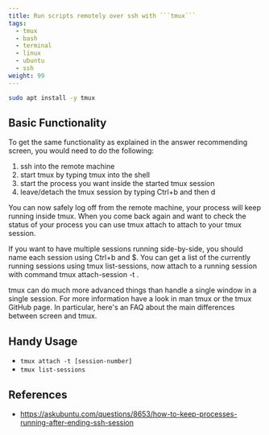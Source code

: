 ```yaml
---
title: Run scripts remotely over ssh with ```tmux```
tags:
  - tmux
  - bash
  - terminal
  - linux
  - ubuntu
  - ssh
weight: 99
---
```


```bash
sudo apt install -y tmux
```

## Basic Functionality

To get the same functionality as explained in the answer recommending screen, you would need to do the following:

1. ssh into the remote machine
1. start tmux by typing tmux into the shell
1. start the process you want inside the started tmux session
1. leave/detach the tmux session by typing Ctrl+b and then d

You can now safely log off from the remote machine, your process will keep running inside tmux. When you come back again and want to check the status of your process you can use tmux attach to attach to your tmux session.

If you want to have multiple sessions running side-by-side, you should name each session using Ctrl+b and $. You can get a list of the currently running sessions using tmux list-sessions, now attach to a running session with command tmux attach-session -t <session-name>.

tmux can do much more advanced things than handle a single window in a single session. For more information have a look in man tmux or the tmux GitHub page. In particular, here's an FAQ about the main differences between screen and tmux.

## Handy Usage

* ```tmux attach -t [session-number]```
* ```tmux list-sessions```


## References

* <https://askubuntu.com/questions/8653/how-to-keep-processes-running-after-ending-ssh-session>


